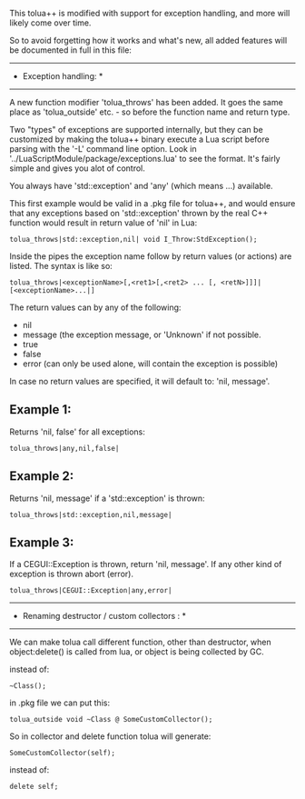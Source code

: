 This tolua++ is modified with support for exception handling, and more will
likely come over time.

So to avoid forgetting how it works and what's new, all added features will
be documented in full in this file:

***********************
* Exception handling: *
***********************
A new function modifier 'tolua_throws' has been added. It goes the same place
as 'tolua_outside' etc. - so before the function name and return type.

Two "types" of exceptions are supported internally, but they can be customized
by making the tolua++ binary execute a Lua script before parsing with the '-L'
command line option.
Look in '../LuaScriptModule/package/exceptions.lua' to see the format. It's
fairly simple and gives you alot of control.

You always have 'std::exception' and 'any' (which means ...) available.

This first example would be valid in a .pkg file for tolua++, and would ensure
that any exceptions based on 'std::exception' thrown by the real C++ function
would result in return value of 'nil' in Lua:

	tolua_throws|std::exception,nil| void I_Throw:StdException();

Inside the pipes the exception name follow by return values (or actions) are
listed. The syntax is like so:

	tolua_throws|<exceptionName>[,<ret1>[,<ret2> ... [, <retN>]]]|[<exceptionName>...|]

The return values can by any of the following:
* nil
* message (the exception message, or 'Unknown' if not possible.
* true
* false
* error (can only be used alone, will contain the exception is possible)

In case no return values are specified, it will default to: 'nil, message'.

Example 1:
----------
Returns 'nil, false' for all exceptions:

	tolua_throws|any,nil,false|

Example 2:
----------
Returns 'nil, message' if a 'std::exception' is thrown:

	tolua_throws|std::exception,nil,message|

Example 3:
----------
If a CEGUI::Exception is thrown, return 'nil, message'.
If any other kind of exception is thrown abort (error).

	tolua_throws|CEGUI::Exception|any,error|

*********************************************
* Renaming destructor / custom collectors : *
*********************************************
We can make tolua call different function, other than destructor,
when object:delete() is called from lua, or object is being collected by GC.

instead of:

	~Class();

in .pkg file we can put this:

	tolua_outside void ~Class @ SomeCustomCollector();

So in collector and delete function tolua will generate:

	SomeCustomCollector(self);

instead of:

	delete self;
